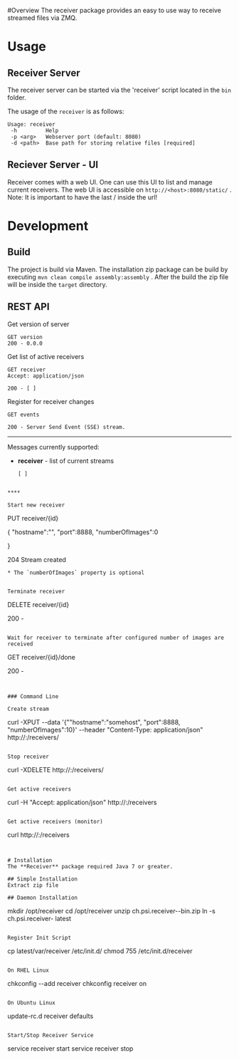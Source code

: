 #Overview
The receiver package provides an easy to use way to receive streamed files via ZMQ.


# Usage



## Receiver Server
The receiver server can be started via the 'receiver' script located in the `bin` folder.

The usage of the `receiver` is as follows:

```
Usage: receiver
 -h         Help
 -p <arg>   Webserver port (default: 8080)
 -d <path>	Base path for storing relative files [required]
```

## Reciever Server - UI
Receiver comes with a web UI. One can use this UI to list and manage current receivers.
The web UI is accessible on `http://<host>:8080/static/` . Note: It is important to have the last / inside the url!

# Development

## Build
The project is build via Maven. The installation zip package can be build by executing `mvn clean compile assembly:assembly` . 
After the build the zip file will be inside the `target` directory.

## REST API

Get version of server

```
GET version
200 - 0.0.0
```

Get list of active receivers

```
GET receiver
Accept: application/json

200 - [ ]
```

Register for receiver changes 

```
GET events
 
200 - Server Send Event (SSE) stream.
```

****

Messages currently supported:

* **receiver** - list of current streams

    ```
    [ ]
```

****

Start new receiver

```
PUT receiver/{id}

{
	"hostname":"",
    "port":8888,
    "numberOfImages":0
    
}

204 Stream created
```
* The `numberOfImages` property is optional


Terminate receiver

```
DELETE receiver/{id}

200 - 
```

Wait for receiver to terminate after configured number of images are received

```
GET receiver/{id}/done

200 -
``` 


### Command Line

Create stream

```
curl -XPUT --data '{""hostname":"somehost", "port":8888, "numberOfImages":10}' --header "Content-Type: application/json" http://<hostname>:<port>/receivers/<id>
```

Stop receiver

```
curl -XDELETE http://<hostname>:<port>/receivers/<id>
```

Get active receivers

```
curl -H "Accept: application/json" http://<hostname>:<port>/receivers
```

Get active receivers (monitor)

```
curl http://<hostname>:<port>/receivers
```


# Installation
The **Receiver** package required Java 7 or greater.

## Simple Installation
Extract zip file

## Daemon Installation

```
mkdir /opt/receiver
cd /opt/receiver
unzip ch.psi.receiver-<version>-bin.zip
ln -s ch.psi.receiver-<version> latest
```

Register Init Script

```
cp latest/var/receiver /etc/init.d/
chmod 755 /etc/init.d/receiver
```

On RHEL Linux

```
chkconfig --add receiver
chkconfig receiver on
```

On Ubuntu Linux

```
update-rc.d receiver defaults
```

Start/Stop Receiver Service

```
service receiver start
service receiver stop
```